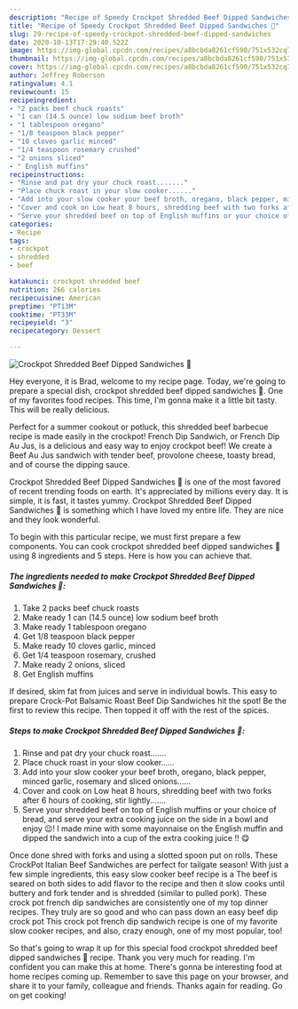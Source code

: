 ```yaml
---
description: "Recipe of Speedy Crockpot Shredded Beef Dipped Sandwiches 🥪"
title: "Recipe of Speedy Crockpot Shredded Beef Dipped Sandwiches 🥪"
slug: 29-recipe-of-speedy-crockpot-shredded-beef-dipped-sandwiches
date: 2020-10-13T17:29:40.522Z
image: https://img-global.cpcdn.com/recipes/a8bcbda8261cf590/751x532cq70/crockpot-shredded-beef-dipped-sandwiches-🥪-recipe-main-photo.jpg
thumbnail: https://img-global.cpcdn.com/recipes/a8bcbda8261cf590/751x532cq70/crockpot-shredded-beef-dipped-sandwiches-🥪-recipe-main-photo.jpg
cover: https://img-global.cpcdn.com/recipes/a8bcbda8261cf590/751x532cq70/crockpot-shredded-beef-dipped-sandwiches-🥪-recipe-main-photo.jpg
author: Jeffrey Roberson
ratingvalue: 4.1
reviewcount: 15
recipeingredient:
- "2 packs beef chuck roasts"
- "1 can (14.5 ounce) low sodium beef broth"
- "1 tablespoon oregano"
- "1/8 teaspoon black pepper"
- "10 cloves garlic minced"
- "1/4 teaspoon rosemary crushed"
- "2 onions sliced"
- " English muffins"
recipeinstructions:
- "Rinse and pat dry your chuck roast......."
- "Place chuck roast in your slow cooker......"
- "Add into your slow cooker your beef broth, oregano, black pepper, minced garlic, rosemary and sliced onions......"
- "Cover and cook on Low heat 8 hours, shredding beef with two forks after 6 hours of cooking, stir lightly......."
- "Serve your shredded beef on top of English muffins or your choice of bread, and serve your extra cooking juice on the side in a bowl and enjoy 😉! I made mine with some mayonnaise on the English muffin and dipped the sandwich into a cup of the extra cooking juice !! 😋"
categories:
- Recipe
tags:
- crockpot
- shredded
- beef

katakunci: crockpot shredded beef 
nutrition: 266 calories
recipecuisine: American
preptime: "PT13M"
cooktime: "PT33M"
recipeyield: "3"
recipecategory: Dessert

---
```



![Crockpot Shredded Beef Dipped Sandwiches 🥪](https://img-global.cpcdn.com/recipes/a8bcbda8261cf590/751x532cq70/crockpot-shredded-beef-dipped-sandwiches-🥪-recipe-main-photo.jpg)

Hey everyone, it is Brad, welcome to my recipe page. Today, we're going to prepare a special dish, crockpot shredded beef dipped sandwiches 🥪. One of my favorites food recipes. This time, I'm gonna make it a little bit tasty. This will be really delicious.

Perfect for a summer cookout or potluck, this shredded beef barbecue recipe is made easily in the crockpot! French Dip Sandwich, or French Dip Au Jus, is a delicious and easy way to enjoy crockpot beef! We create a Beef Au Jus sandwich with tender beef, provolone cheese, toasty bread, and of course the dipping sauce.

Crockpot Shredded Beef Dipped Sandwiches 🥪 is one of the most favored of recent trending foods on earth. It's appreciated by millions every day. It is simple, it is fast, it tastes yummy. Crockpot Shredded Beef Dipped Sandwiches 🥪 is something which I have loved my entire life. They are nice and they look wonderful.


To begin with this particular recipe, we must first prepare a few components. You can cook crockpot shredded beef dipped sandwiches 🥪 using 8 ingredients and 5 steps. Here is how you can achieve that.

<!--inarticleads1-->

##### The ingredients needed to make Crockpot Shredded Beef Dipped Sandwiches 🥪:

1. Take 2 packs beef chuck roasts
1. Make ready 1 can (14.5 ounce) low sodium beef broth
1. Make ready 1 tablespoon oregano
1. Get 1/8 teaspoon black pepper
1. Make ready 10 cloves garlic, minced
1. Get 1/4 teaspoon rosemary, crushed
1. Make ready 2 onions, sliced
1. Get  English muffins


If desired, skim fat from juices and serve in individual bowls. This easy to prepare Crock-Pot Balsamic Roast Beef Dip Sandwiches hit the spot! Be the first to review this recipe. Then topped it off with the rest of the spices. 

<!--inarticleads2-->

##### Steps to make Crockpot Shredded Beef Dipped Sandwiches 🥪:

1. Rinse and pat dry your chuck roast.......
1. Place chuck roast in your slow cooker......
1. Add into your slow cooker your beef broth, oregano, black pepper, minced garlic, rosemary and sliced onions......
1. Cover and cook on Low heat 8 hours, shredding beef with two forks after 6 hours of cooking, stir lightly.......
1. Serve your shredded beef on top of English muffins or your choice of bread, and serve your extra cooking juice on the side in a bowl and enjoy 😉! I made mine with some mayonnaise on the English muffin and dipped the sandwich into a cup of the extra cooking juice !! 😋


Once done shred with forks and using a slotted spoon put on rolls. These CrockPot Italian Beef Sandwiches are perfect for tailgate season! With just a few simple ingredients, this easy slow cooker beef recipe is a The beef is seared on both sides to add flavor to the recipe and then it slow cooks until buttery and fork tender and is shredded (similar to pulled pork). These crock pot french dip sandwiches are consistently one of my top dinner recipes. They truly are so good and who can pass down an easy beef dip crock pot This crock pot french dip sandwich recipe is one of my favorite slow cooker recipes, and also, crazy enough, one of my most popular, too! 

So that's going to wrap it up for this special food crockpot shredded beef dipped sandwiches 🥪 recipe. Thank you very much for reading. I'm confident you can make this at home. There's gonna be interesting food at home recipes coming up. Remember to save this page on your browser, and share it to your family, colleague and friends. Thanks again for reading. Go on get cooking!
